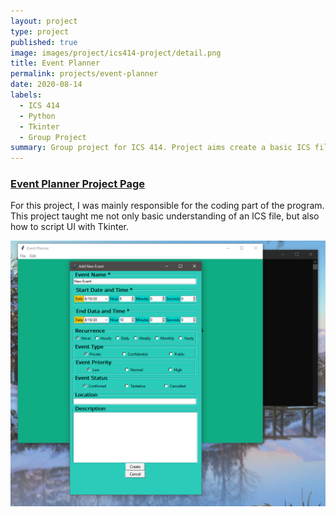 ```yaml
---
layout: project
type: project
published: true
image: images/project/ics414-project/detail.png
title: Event Planner
permalink: projects/event-planner
date: 2020-08-14
labels:
  - ICS 414
  - Python
  - Tkinter
  - Group Project
summary: Group project for ICS 414. Project aims create a basic ICS file reader with our understanding of the ICS file structure. With the Graphic User Interface built entirely with Tkinter.
---
```

### [Event Planner Project Page](https://github.com/Oak-Tree-Flakes/EventPlanner/)

For this project, I was mainly responsible for the coding part of the program. This project taught me not only basic understanding of an ICS file, but also how to script UI with Tkinter.

<img class="ui image" src="/images/project/ics414-project/detail.png" />